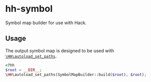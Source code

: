 # hh-symbol

Symbol map builder for use with Hack.

## Usage

The output symbol map is designed to be used with [`\HH\autoload_set_paths`](https://github.com/facebook/hhvm/blob/master/hphp/runtime/ext/hh/ext_hh.php#L29).

```php
<?hh
$root = __DIR__;
\HH\autoload_set_paths(SymbolMapBuilder::build($root), $root);
```
